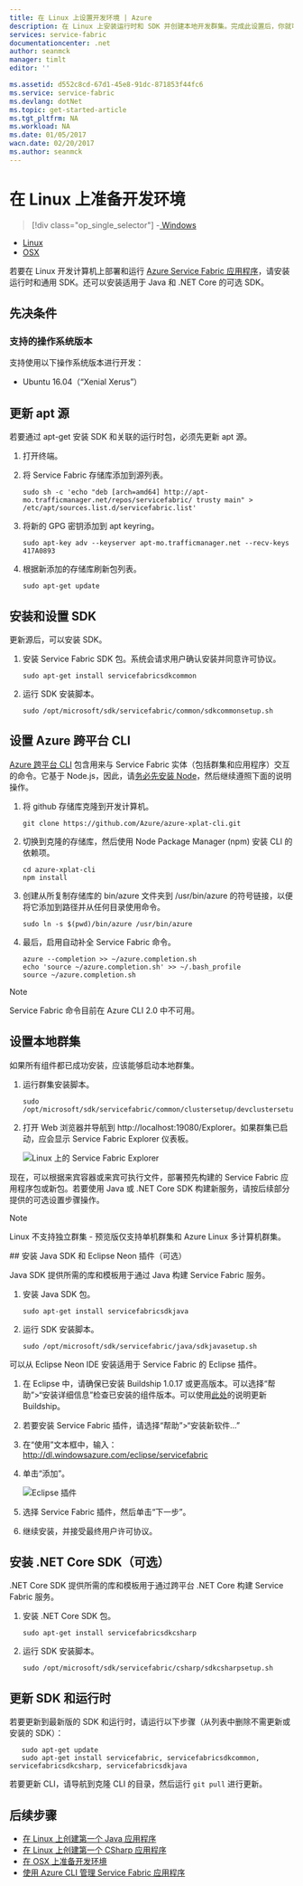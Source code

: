 ```yaml
---
title: 在 Linux 上设置开发环境 | Azure
description: 在 Linux 上安装运行时和 SDK 并创建本地开发群集。完成此设置后，你就可以开始生成应用程序。
services: service-fabric
documentationcenter: .net
author: seanmck
manager: timlt
editor: ''

ms.assetid: d552c8cd-67d1-45e8-91dc-871853f44fc6
ms.service: service-fabric
ms.devlang: dotNet
ms.topic: get-started-article
ms.tgt_pltfrm: NA
ms.workload: NA
ms.date: 01/05/2017
wacn.date: 02/20/2017
ms.author: seanmck
---
```


# 在 Linux 上准备开发环境

> [!div class="op_single_selector"]
-[ Windows](./service-fabric-get-started.md)
- [Linux](./service-fabric-get-started-linux.md)
- [OSX](./service-fabric-get-started-mac.md)

 若要在 Linux 开发计算机上部署和运行 [Azure Service Fabric 应用程序](./service-fabric-application-model.md)，请安装运行时和通用 SDK。还可以安装适用于 Java 和 .NET Core 的可选 SDK。

## 先决条件

### 支持的操作系统版本
支持使用以下操作系统版本进行开发：

* Ubuntu 16.04（“Xenial Xerus”）

## 更新 apt 源

若要通过 apt-get 安装 SDK 和关联的运行时包，必须先更新 apt 源。

1. 打开终端。
2. 将 Service Fabric 存储库添加到源列表。

    ```
    sudo sh -c 'echo "deb [arch=amd64] http://apt-mo.trafficmanager.net/repos/servicefabric/ trusty main" > /etc/apt/sources.list.d/servicefabric.list'
    ```

3. 将新的 GPG 密钥添加到 apt keyring。

    ```
    sudo apt-key adv --keyserver apt-mo.trafficmanager.net --recv-keys 417A0893
    ```

4. 根据新添加的存储库刷新包列表。

    ```
    sudo apt-get update
    ```

## 安装和设置 SDK

更新源后，可以安装 SDK。

1. 安装 Service Fabric SDK 包。系统会请求用户确认安装并同意许可协议。

    ```
    sudo apt-get install servicefabricsdkcommon
    ```

2. 运行 SDK 安装脚本。

    ```
    sudo /opt/microsoft/sdk/servicefabric/common/sdkcommonsetup.sh
    ```

## 设置 Azure 跨平台 CLI

[Azure 跨平台 CLI][azure-xplat-cli-github] 包含用来与 Service Fabric 实体（包括群集和应用程序）交互的命令。它基于 Node.js，因此，请[务必先安装 Node][install-node]，然后继续遵照下面的说明操作。

1. 将 github 存储库克隆到开发计算机。

    ```
    git clone https://github.com/Azure/azure-xplat-cli.git
    ```

2. 切换到克隆的存储库，然后使用 Node Package Manager \(npm\) 安装 CLI 的依赖项。

    ```
    cd azure-xplat-cli
    npm install
    ```

3. 创建从所复制存储库的 bin/azure 文件夹到 /usr/bin/azure 的符号链接，以便将它添加到路径并从任何目录使用命令。

    ```
    sudo ln -s $(pwd)/bin/azure /usr/bin/azure
    ```

4. 最后，启用自动补全 Service Fabric 命令。

    ```
    azure --completion >> ~/azure.completion.sh
    echo 'source ~/azure.completion.sh' >> ~/.bash_profile
    source ~/azure.completion.sh
    ```

> [!NOTE]
Service Fabric 命令目前在 Azure CLI 2.0 中不可用。

## 设置本地群集

如果所有组件都已成功安装，应该能够启动本地群集。

1. 运行群集安装脚本。

    ```
    sudo /opt/microsoft/sdk/servicefabric/common/clustersetup/devclustersetup.sh
    ```

2. 打开 Web 浏览器并导航到 http://localhost:19080/Explorer。如果群集已启动，应会显示 Service Fabric Explorer 仪表板。

    ![Linux 上的 Service Fabric Explorer][sfx-linux]  

现在，可以根据来宾容器或来宾可执行文件，部署预先构建的 Service Fabric 应用程序包或新包。若要使用 Java 或 .NET Core SDK 构建新服务，请按后续部分提供的可选设置步骤操作。

> [!NOTE]
Linux 不支持独立群集 - 预览版仅支持单机群集和 Azure Linux 多计算机群集。
>
>

##<a name="install-the-java-sdk-and-eclipse-neon-plugin-optional"></a> 安装 Java SDK 和 Eclipse Neon 插件（可选）

Java SDK 提供所需的库和模板用于通过 Java 构建 Service Fabric 服务。

1. 安装 Java SDK 包。

    ```
    sudo apt-get install servicefabricsdkjava
    ```

2. 运行 SDK 安装脚本。

    ```
    sudo /opt/microsoft/sdk/servicefabric/java/sdkjavasetup.sh
    ```

可以从 Eclipse Neon IDE 安装适用于 Service Fabric 的 Eclipse 插件。

1. 在 Eclipse 中，请确保已安装 Buildship 1.0.17 或更高版本。可以选择“帮助”\>“安装详细信息”检查已安装的组件版本。可以使用[此处][buildship-update]的说明更新 Buildship。

2. 若要安装 Service Fabric 插件，请选择“帮助”\>“安装新软件...”

3. 在“使用”文本框中，输入：http://dl.windowsazure.com/eclipse/servicefabric

4. 单击“添加”。

    ![Eclipse 插件][sf-eclipse-plugin]  

5. 选择 Service Fabric 插件，然后单击“下一步”。

6. 继续安装，并接受最终用户许可协议。

## 安装 .NET Core SDK（可选）

.NET Core SDK 提供所需的库和模板用于通过跨平台 .NET Core 构建 Service Fabric 服务。

1. 安装 .NET Core SDK 包。

    ```
    sudo apt-get install servicefabricsdkcsharp
    ```

2. 运行 SDK 安装脚本。

    ```
    sudo /opt/microsoft/sdk/servicefabric/csharp/sdkcsharpsetup.sh
    ```

## 更新 SDK 和运行时

若要更新到最新版的 SDK 和运行时，请运行以下步骤（从列表中删除不需更新或安装的 SDK）：

```
   sudo apt-get update
   sudo apt-get install servicefabric, servicefabricsdkcommon, servicefabricsdkcsharp, servicefabricsdkjava
```

若要更新 CLI，请导航到克隆 CLI 的目录，然后运行 `git pull` 进行更新。

## 后续步骤

- [在 Linux 上创建第一个 Java 应用程序](./service-fabric-create-your-first-linux-application-with-java.md)
- [在 Linux 上创建第一个 CSharp 应用程序](./service-fabric-create-your-first-linux-application-with-csharp.md)
- [在 OSX 上准备开发环境](./service-fabric-get-started-mac.md)
- [使用 Azure CLI 管理 Service Fabric 应用程序](./service-fabric-azure-cli.md)

<!-- Links -->

[azure-xplat-cli-github]: https://github.com/Azure/azure-xplat-cli
[install-node]: https://nodejs.org/en/download/package-manager/#installing-node-js-via-package-manager
[buildship-update]: https://projects.eclipse.org/projects/tools.buildship

<!--Images -->

[sf-eclipse-plugin]: ./media/service-fabric-get-started-linux/service-fabric-eclipse-plugin.png
[sfx-linux]: ./media/service-fabric-get-started-linux/sfx-linux.png

<!---HONumber=Mooncake_0213_2017-->
<!--Update_Description: wording update; add azure cli 2.0 reference-->